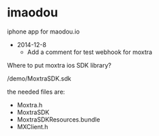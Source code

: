 imaodou
=======

iphone app for maodou.io

* 2014-12-8
  - Add a comment for test webhook for moxtra
  
Where to put moxtra ios SDK library?

/demo/MoxtraSDK.sdk

the needed files are:
  - Moxtra.h
  - MoxtraSDK
  - MoxtraSDKResources.bundle
  - MXClient.h

